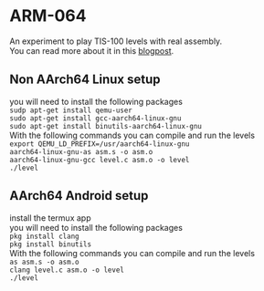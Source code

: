 # ARM-064
An experiment to play TIS-100 levels with real assembly.  
You can read more about it in this [blogpost](https://sennavanhoek.github.io/assembly-game/).  

## Non AArch64 Linux setup
you will need to install the following packages  
`sudp apt-get install qemu-user`  
`sudo apt-get install gcc-aarch64-linux-gnu`  
`sudo apt-get install binutils-aarch64-linux-gnu`  
With the following commands you can compile and run the levels  
`export QEMU_LD_PREFIX=/usr/aarch64-linux-gnu`  
`aarch64-linux-gnu-as asm.s -o asm.o`  
`aarch64-linux-gnu-gcc level.c asm.o -o level`  
`./level`  


## AArch64 Android setup
install the termux app  
you will need to install the following packages  
`pkg install clang`  
`pkg install binutils`  
With the following commands you can compile and run the levels  
`as asm.s -o asm.o`  
`clang level.c asm.o -o level`  
`./level`  
